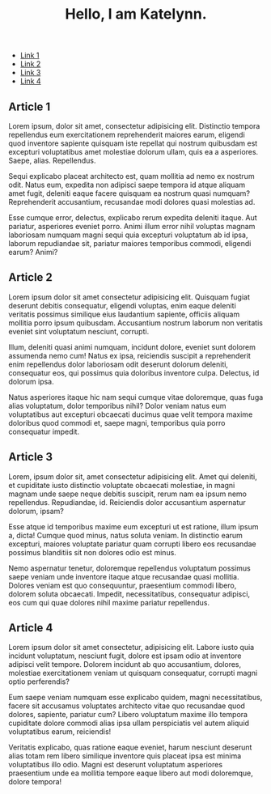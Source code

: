 <html lang="en">

<header>
	<h1>Hello, I am Katelynn.</h1>
	<p></p>
</header>

<body><nav class="nav">
	<ul>
		<li><a href="#article1">Link 1</a></li>
		<li><a href="#article2">Link 2</a></li>
		<li><a href="#article3">Link 3</a></li>
		<li><a href="#article4">Link 4</a></li>
	</ul>
</nav>


<div class="container">
	<article class="article" id="article1">
		<h2>Article 1</h2>
		<div class="article-body">
			<p>Lorem ipsum, dolor sit amet, consectetur adipisicing elit. Distinctio tempora repellendus eum exercitationem reprehenderit maiores earum, eligendi quod inventore sapiente quisquam iste repellat qui nostrum quibusdam est excepturi voluptatibus amet molestiae dolorum ullam, quis ea a asperiores. Saepe, alias. Repellendus.</p>
			<p>Sequi explicabo placeat architecto est, quam mollitia ad nemo ex nostrum odit. Natus eum, expedita non adipisci saepe tempora id atque aliquam amet fugit, deleniti eaque facere quisquam ea nostrum quasi numquam? Reprehenderit accusantium, recusandae modi dolores quasi molestias ad.</p>
			<p>Esse cumque error, delectus, explicabo rerum expedita deleniti itaque. Aut pariatur, asperiores eveniet porro. Animi illum error nihil voluptas magnam laboriosam numquam magni sequi quia excepturi voluptatum ab id ipsa, laborum repudiandae sit, pariatur maiores temporibus commodi, eligendi earum? Animi?</p>
		</div>
	</article>
	<article class="article" id="article2">
		<h2>Article 2</h2>
		<div class="article-body">
			<p>Lorem ipsum dolor sit amet consectetur adipisicing elit. Quisquam fugiat deserunt debitis consequatur, eligendi voluptas, enim eaque deleniti veritatis possimus similique eius laudantium sapiente, officiis aliquam mollitia porro ipsum quibusdam. Accusantium nostrum laborum non veritatis eveniet sint voluptatum nesciunt, corrupti.</p>
			<p>Illum, deleniti quasi animi numquam, incidunt dolore, eveniet sunt dolorem assumenda nemo cum! Natus ex ipsa, reiciendis suscipit a reprehenderit enim repellendus dolor laboriosam odit deserunt dolorum deleniti, consequatur eos, qui possimus quia doloribus inventore culpa. Delectus, id dolorum ipsa.</p>
			<p>Natus asperiores itaque hic nam sequi cumque vitae doloremque, quas fuga alias voluptatum, dolor temporibus nihil? Dolor veniam natus eum voluptatibus aut excepturi obcaecati ducimus quae velit tempora maxime doloribus quod commodi et, saepe magni, temporibus quia porro consequatur impedit.</p>
		</div>
	</article>
	<article class="article" id="article3">
		<h2>Article 3</h2>
		<div class="article-body">
			<p>Lorem, ipsum dolor sit, amet consectetur adipisicing elit. Amet qui deleniti, et cupiditate iusto distinctio voluptate obcaecati molestiae, in magni magnam unde saepe neque debitis suscipit, rerum nam ea ipsum nemo repellendus. Repudiandae, id. Reiciendis dolor accusantium aspernatur dolorum, ipsam?</p>
			<p>Esse atque id temporibus maxime eum excepturi ut est ratione, illum ipsum a, dicta! Cumque quod minus, natus soluta veniam. In distinctio earum excepturi, maiores voluptate pariatur quam corrupti libero eos recusandae possimus blanditiis sit non dolores odio est minus.</p>
			<p>Nemo aspernatur tenetur, doloremque repellendus voluptatum possimus saepe veniam unde inventore itaque atque recusandae quasi mollitia. Dolores veniam est quo consequuntur, praesentium commodi libero, dolorem soluta obcaecati. Impedit, necessitatibus, consequatur adipisci, eos cum qui quae dolores nihil maxime pariatur repellendus.</p>
		</div>
	</article>
	<article class="article" id="article4">
		<h2>Article 4</h2>
		<div class="article-body">
			<p>Lorem ipsum dolor sit amet consectetur, adipisicing elit. Labore iusto quia incidunt voluptatum, nesciunt fugit, dolore est ipsam odio at inventore adipisci velit tempore. Dolorem incidunt ab quo accusantium, dolores, molestiae exercitationem veniam ut quisquam consequatur, corrupti magni optio perferendis?</p>
			<p>Eum saepe veniam numquam esse explicabo quidem, magni necessitatibus, facere sit accusamus voluptates architecto vitae quo recusandae quod dolores, sapiente, pariatur cum? Libero voluptatum maxime illo tempora cupiditate dolore commodi alias ipsa ullam perspiciatis vel autem aliquid voluptatibus earum, reiciendis!</p>
			<p>Veritatis explicabo, quas ratione eaque eveniet, harum nesciunt deserunt alias totam rem libero similique inventore quis placeat ipsa est minima voluptatibus illo odio. Magni est deserunt voluptatum asperiores praesentium unde ea mollitia tempore eaque libero aut modi doloremque, dolore tempora!</p>
		</div>
	</article>
</div>
</body>










</html>

